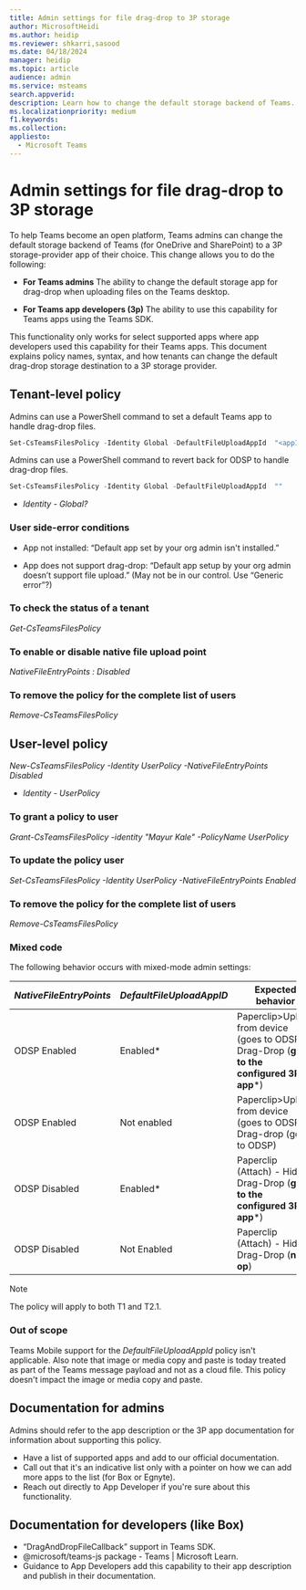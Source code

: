 ```yaml
---
title: Admin settings for file drag-drop to 3P storage 
author: MicrosoftHeidi
ms.author: heidip
ms.reviewer: shkarri,sasood
ms.date: 04/18/2024
manager: heidip
ms.topic: article
audience: admin
ms.service: msteams
search.appverid: 
description: Learn how to change the default storage backend of Teams.
ms.localizationpriority: medium
f1.keywords: 
ms.collection:
appliesto: 
  - Microsoft Teams
---
```


# Admin settings for file drag-drop to 3P storage

To help Teams become an open platform, Teams admins can change the default storage backend of Teams (for OneDrive and SharePoint) to a 3P storage-provider app of their choice. This change allows you to do the following:

- **For Teams admins** The ability to change the default storage app for drag-drop when uploading files on the Teams desktop.

- **For Teams app developers (3p)** The ability to use this capability for Teams apps using the Teams SDK.

This functionality only works for select supported apps where app developers used this capability for their Teams apps. This document explains policy names, syntax, and how tenants can change the default drag-drop storage destination to a 3P storage provider.

## Tenant-level policy
Admins can use a PowerShell command to set a default Teams app to handle drag-drop files.

```powershell
Set-CsTeamsFilesPolicy -Identity Global -DefaultFileUploadAppId  "<appId>"
```

Admins can use a PowerShell command to revert back for ODSP to handle drag-drop files.

```powershell
Set-CsTeamsFilesPolicy -Identity Global -DefaultFileUploadAppId  ""
```

- *Identity - Global?*
 
### User side-error conditions

- App not installed: “Default app set by your org admin isn't installed.”

- App does not support drag-drop: “Default app setup by your org admin doesn’t support file upload.” (May not be in our control. Use “Generic error”?)

### To check the status of a tenant
*Get-CsTeamsFilesPolicy*

### To enable or disable native file upload point
*NativeFileEntryPoints : Disabled*

### To remove the policy for the complete list of users
*Remove-CsTeamsFilesPolicy*

## User-level policy
*New-CsTeamsFilesPolicy -Identity UserPolicy -NativeFileEntryPoints Disabled*
- *Identity - UserPolicy*

### To grant a policy to user
*Grant-CsTeamsFilesPolicy  -identity "Mayur Kale" -PolicyName UserPolicy*

### To update the policy user
*Set-CsTeamsFilesPolicy -Identity UserPolicy -NativeFileEntryPoints Enabled*

### To remove the policy for the complete list of users
*Remove-CsTeamsFilesPolicy*

### Mixed code
The following behavior occurs with mixed-mode admin settings:

|*NativeFileEntryPoints* |*DefaultFileUploadAppID* |Expected behavior
|---------|---------|---|
|ODSP Enabled     |Enabled*       |Paperclip>Upload from device (goes to ODSP)<br>Drag-Drop (**goes to the configured 3P app***)|
|ODSP Enabled    |Not enabled      |Paperclip>Upload from device  (goes to ODSP)<br>Drag-drop (goes to ODSP)|
|ODSP Disabled    |Enabled*      |Paperclip (Attach) - Hidden<br>Drag-Drop (**goes to the configured 3P app***)|
|ODSP Disabled    |Not Enabled      |Paperclip (Attach) - Hidden<br>Drag-Drop (**no op**)|

> [!NOTE]
> The policy will apply to both T1 and T2.1.

### Out of scope
Teams Mobile support for the *DefaultFileUploadAppId* policy isn't applicable. Also note that image or media copy and paste is today treated as part of the Teams message payload and not as a cloud file. This policy doesn't impact the image or media copy and paste.

## Documentation for admins
Admins should refer to the app description or the 3P app documentation for information about supporting this policy.

- Have a list of supported apps and add to our official documentation.
- Call out that it's an indicative list only with a pointer on how we can add more apps to the list (for Box or Egnyte).
- Reach out directly to App Developer if you're sure about this functionality.

##  Documentation for developers (like Box)
-	“DragAndDropFileCallback” support in Teams SDK.
-	@microsoft/teams-js package - Teams | Microsoft Learn.
-	Guidance to App Developers add this capability to their app description and publish in their documentation.
